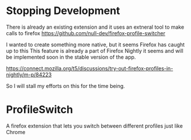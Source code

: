 # Stopping Development

There is already an existing extension and it uses an extneral tool to make calls to firefox 
https://github.com/null-dev/firefox-profile-switcher

I wanted to create something more native, but it seems Firefox has caught up to this 
This feature is already a part of Firefox Nightly it seems and will be implemented soon 
in the stable version of the app.

https://connect.mozilla.org/t5/discussions/try-out-firefox-profiles-in-nightly/m-p/84223

So I will stall my efforts on this for the time being.

# ProfileSwitch
A firefox extension that lets you switch between different profiles just like Chrome


